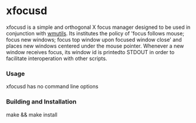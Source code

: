 # xfocusd

xfocusd is a simple and orthogonal X focus manager designed to be used in 
conjunction with [wmutils](https://github.com/wmutils). Its institutes the
policy of 'focus follows mouse; focus new windows; focus top window upon
focused window close' and places new windows centered under the mouse pointer.
Whenever a new window receives focus, its window id is printedto STDOUT in
order to facilitate interoperation with other scripts.

### Usage
xfocusd has no command line options

### Building and Installation
make && make install